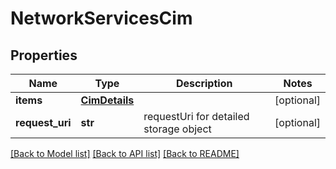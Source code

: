 # NetworkServicesCim

## Properties
Name | Type | Description | Notes
------------ | ------------- | ------------- | -------------
**items** | [**CimDetails**](CimDetails.md) |  | [optional] 
**request_uri** | **str** | requestUri for detailed storage object | [optional] 

[[Back to Model list]](../README.md#documentation-for-models) [[Back to API list]](../README.md#documentation-for-api-endpoints) [[Back to README]](../README.md)


